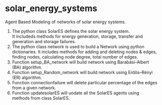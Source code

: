 # solar_energy_systems
Agent Based Modeling of networks of solar energy systems. 
<ol>
<li>The python class SolarES defines the solar energy system. <br />
It includeds methods for energy generation, storage, transfer and generation and storage failures.</li>
<li>The python class network is used to build a Network using python dictionaries.
It includes methods for adding and deleting nodes & edges, finding nodes, calculating node degree, total number of edges.</li> 
<li>Function setup_BA_network will build network using Barabási–Albert (BA) algorithm.</li>
<li>Function setup_Random_network will build network using Erdős–Rényi (ER) algorithm.</li>
<li>Function connectionfailure will delete particular percentage of the edges from a given network.</li>
<li>Function updatesolarES will uodate all the SolarES agents using methods from class SolarES.</li>
</ol>
